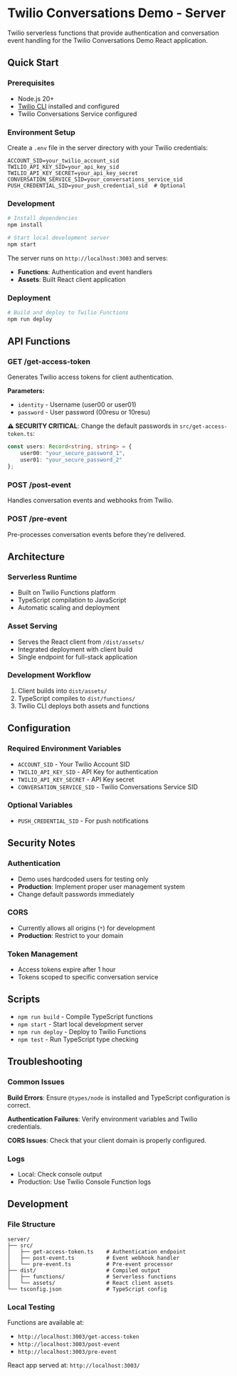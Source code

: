 # Twilio Conversations Demo - Server

Twilio serverless functions that provide authentication and conversation event handling for the Twilio Conversations Demo React application.

## Quick Start

### Prerequisites

- Node.js 20+
- [Twilio CLI](https://www.twilio.com/docs/twilio-cli/quickstart) installed and configured
- Twilio Conversations Service configured

### Environment Setup

Create a `.env` file in the server directory with your Twilio credentials:

```env
ACCOUNT_SID=your_twilio_account_sid
TWILIO_API_KEY_SID=your_api_key_sid
TWILIO_API_KEY_SECRET=your_api_key_secret
CONVERSATION_SERVICE_SID=your_conversations_service_sid
PUSH_CREDENTIAL_SID=your_push_credential_sid  # Optional
```

### Development

```bash
# Install dependencies
npm install

# Start local development server
npm start
```

The server runs on `http://localhost:3003` and serves:
- **Functions**: Authentication and event handlers
- **Assets**: Built React client application

### Deployment

```bash
# Build and deploy to Twilio Functions
npm run deploy
```

## API Functions

### GET /get-access-token

Generates Twilio access tokens for client authentication.

**Parameters:**
- `identity` - Username (user00 or user01)  
- `password` - User password (00resu or 10resu)

**⚠️ SECURITY CRITICAL**: Change the default passwords in `src/get-access-token.ts`:

```typescript
const users: Record<string, string> = {
    user00: "your_secure_password_1",
    user01: "your_secure_password_2"
};
```

### POST /post-event

Handles conversation events and webhooks from Twilio.

### POST /pre-event  

Pre-processes conversation events before they're delivered.

## Architecture

### Serverless Runtime
- Built on Twilio Functions platform
- TypeScript compilation to JavaScript
- Automatic scaling and deployment

### Asset Serving
- Serves the React client from `/dist/assets/`
- Integrated deployment with client build
- Single endpoint for full-stack application

### Development Workflow
1. Client builds into `dist/assets/`
2. TypeScript compiles to `dist/functions/`
3. Twilio CLI deploys both assets and functions

## Configuration

### Required Environment Variables
- `ACCOUNT_SID` - Your Twilio Account SID
- `TWILIO_API_KEY_SID` - API Key for authentication
- `TWILIO_API_KEY_SECRET` - API Key secret
- `CONVERSATION_SERVICE_SID` - Twilio Conversations Service SID

### Optional Variables
- `PUSH_CREDENTIAL_SID` - For push notifications

## Security Notes

### Authentication
- Demo uses hardcoded users for testing only
- **Production**: Implement proper user management system
- Change default passwords immediately

### CORS
- Currently allows all origins (`*`) for development
- **Production**: Restrict to your domain

### Token Management
- Access tokens expire after 1 hour
- Tokens scoped to specific conversation service

## Scripts

- `npm run build` - Compile TypeScript functions
- `npm start` - Start local development server  
- `npm run deploy` - Deploy to Twilio Functions
- `npm test` - Run TypeScript type checking

## Troubleshooting

### Common Issues

**Build Errors**: Ensure `@types/node` is installed and TypeScript configuration is correct.

**Authentication Failures**: Verify environment variables and Twilio credentials.

**CORS Issues**: Check that your client domain is properly configured.

### Logs
- Local: Check console output
- Production: Use Twilio Console Function logs

## Development

### File Structure
```
server/
├── src/
│   ├── get-access-token.ts    # Authentication endpoint
│   ├── post-event.ts          # Event webhook handler  
│   └── pre-event.ts           # Pre-event processor
├── dist/                      # Compiled output
│   ├── functions/             # Serverless functions
│   └── assets/                # React client assets
└── tsconfig.json              # TypeScript config
```

### Local Testing
Functions are available at:
- `http://localhost:3003/get-access-token`
- `http://localhost:3003/post-event`
- `http://localhost:3003/pre-event`

React app served at: `http://localhost:3003/`